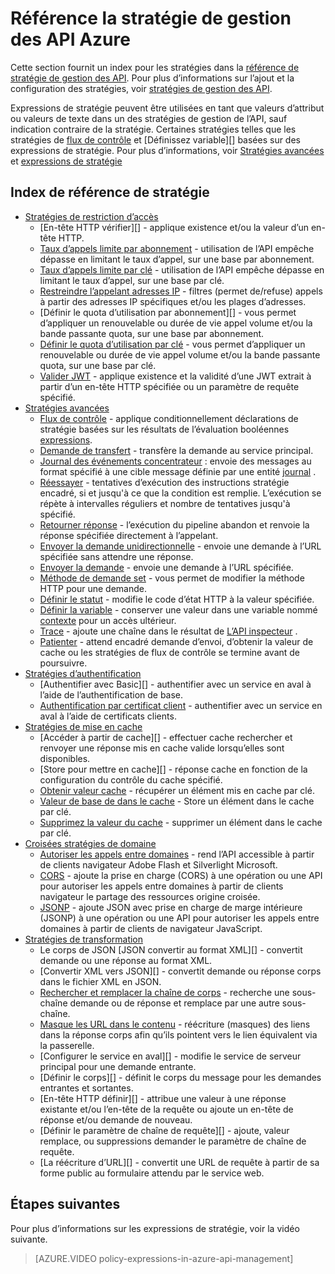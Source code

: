 <properties 
    pageTitle="Référence la stratégie de gestion des API Azure" 
    description="En savoir plus sur les stratégies disponibles pour configurer la gestion de l’API." 
    services="api-management" 
    documentationCenter="" 
    authors="vladvino" 
    manager="erikre" 
    editor=""/>

<tags 
    ms.service="api-management" 
    ms.workload="mobile" 
    ms.tgt_pltfrm="na" 
    ms.devlang="na" 
    ms.topic="article" 
    ms.date="10/25/2016" 
    ms.author="apimpm"/>

# <a name="azure-api-management-policy-reference"></a>Référence la stratégie de gestion des API Azure

Cette section fournit un index pour les stratégies dans la [référence de stratégie de gestion des API][]. Pour plus d’informations sur l’ajout et la configuration des stratégies, voir [stratégies de gestion des API][].

Expressions de stratégie peuvent être utilisées en tant que valeurs d’attribut ou valeurs de texte dans un des stratégies de gestion de l’API, sauf indication contraire de la stratégie. Certaines stratégies telles que les stratégies de [flux de contrôle][] et [Définissez variable][] basées sur des expressions de stratégie. Pour plus d’informations, voir [Stratégies avancées][] et [expressions de stratégie][]

## <a name="policy-reference-index"></a>Index de référence de stratégie

-   [Stratégies de restriction d’accès][]
    -   [En-tête HTTP vérifier][] - applique existence et/ou la valeur d’un en-tête HTTP.
    -   [Taux d’appels limite par abonnement][] - utilisation de l’API empêche dépasse en limitant le taux d’appel, sur une base par abonnement.
    -   [Taux d’appels limite par clé](https://msdn.microsoft.com/library/azure/dn894078.aspx#LimitCallRateByKey) - utilisation de l’API empêche dépasse en limitant le taux d’appel, sur une base par clé.
    -   [Restreindre l’appelant adresses IP][] - filtres (permet de/refuse) appels à partir des adresses IP spécifiques et/ou les plages d’adresses.
    -   [Définir le quota d’utilisation par abonnement][] - vous permet d’appliquer un renouvelable ou durée de vie appel volume et/ou la bande passante quota, sur une base par abonnement.
    -   [Définir le quota d’utilisation par clé](https://msdn.microsoft.com/library/azure/dn894078.aspx#SetUsageQuotaByKey) - vous permet d’appliquer un renouvelable ou durée de vie appel volume et/ou la bande passante quota, sur une base par clé.
    -   [Valider JWT][] - applique existence et la validité d’une JWT extrait à partir d’un en-tête HTTP spécifiée ou un paramètre de requête spécifié.
-   [Stratégies avancées][]
    -   [Flux de contrôle][] - applique conditionnellement déclarations de stratégie basées sur les résultats de l’évaluation booléennes [expressions][].
    -   [Demande de transfert][] - transfère la demande au service principal.
    -   [Journal des événements concentrateur][] : envoie des messages au format spécifié à une cible message définie par une entité [journal](https://msdn.microsoft.com/library/azure/mt592020.aspx#Logger) .
    -   [Réessayer](https://msdn.microsoft.com/en-us/library/dn894085.aspx#Retry) - tentatives d’exécution des instructions stratégie encadré, si et jusqu'à ce que la condition est remplie. L’exécution se répète à intervalles réguliers et nombre de tentatives jusqu'à spécifié.
    -   [Retourner réponse](https://msdn.microsoft.com/library/azure/dn894085.aspx#ReturnResponse) - l’exécution du pipeline abandon et renvoie la réponse spécifiée directement à l’appelant.
    -   [Envoyer la demande unidirectionnelle](https://msdn.microsoft.com/library/azure/dn894085.aspx#SendOneWayRequest) - envoie une demande à l’URL spécifiée sans attendre une réponse.
    -   [Envoyer la demande](https://msdn.microsoft.com/library/azure/dn894085.aspx#SendRequest) - envoie une demande à l’URL spécifiée.
    -   [Méthode de demande set](https://msdn.microsoft.com/library/azure/dn894085.aspx#SetRequestMethod) - vous permet de modifier la méthode HTTP pour une demande.
    -   [Définir le statut](https://msdn.microsoft.com/library/azure/dn894085.aspx#SetStatus) - modifie le code d’état HTTP à la valeur spécifiée.
    -   [Définir la variable][] - conserver une valeur dans une variable nommé [contexte][] pour un accès ultérieur.
    -   [Trace](https://msdn.microsoft.com/en-us/library/dn894085.aspx#Trace) - ajoute une chaîne dans le résultat de [L’API inspecteur](../api-management/api-management-howto-api-inspector.md) .
    -   [Patienter](https://msdn.microsoft.com/library/azure/dn894085.aspx#Wait) - attend encadré demande d’envoi, d’obtenir la valeur de cache ou les stratégies de flux de contrôle se termine avant de poursuivre.
-   [Stratégies d’authentification][]
    -   [Authentifier avec Basic][] - authentifier avec un service en aval à l’aide de l’authentification de base.
    -   [Authentification par certificat client][] - authentifier avec un service en aval à l’aide de certificats clients.
-   [Stratégies de mise en cache][] 
    -   [Accéder à partir de cache][] - effectuer cache rechercher et renvoyer une réponse mis en cache valide lorsqu’elles sont disponibles.
    -   [Store pour mettre en cache][] - réponse cache en fonction de la configuration du contrôle du cache spécifié.
    -   [Obtenir valeur cache](https://msdn.microsoft.com/library/azure/dn894086.aspx#GetFromCacheByKey) - récupérer un élément mis en cache par clé.
    -   [Valeur de base de dans le cache](https://msdn.microsoft.com/library/azure/dn894086.aspx#StoreToCacheByKey) - Store un élément dans le cache par clé.
    -   [Supprimez la valeur du cache](https://msdn.microsoft.com/en-us/library/dn894086.aspx#RemoveCacheByKey) - supprimer un élément dans le cache par clé.
-   [Croisées stratégies de domaine][] 
    -   [Autoriser les appels entre domaines][] - rend l’API accessible à partir de clients navigateur Adobe Flash et Silverlight Microsoft.
    -   [CORS][] - ajoute la prise en charge (CORS) à une opération ou une API pour autoriser les appels entre domaines à partir de clients navigateur le partage des ressources origine croisée.
    -   [JSONP][] - ajoute JSON avec prise en charge de marge intérieure (JSONP) à une opération ou une API pour autoriser les appels entre domaines à partir de clients de navigateur JavaScript.
-   [Stratégies de transformation][] 
    -   Le corps de JSON [JSON convertir au format XML][] - convertit demande ou une réponse au format XML.
    -   [Convertir XML vers JSON][] - convertit demande ou réponse corps dans le fichier XML en JSON.
    -   [Rechercher et remplacer la chaîne de corps][] - recherche une sous-chaîne demande ou de réponse et remplace par une autre sous-chaîne.
    -   [Masque les URL dans le contenu][] - réécriture (masques) des liens dans la réponse corps afin qu’ils pointent vers le lien équivalent via la passerelle.
    -   [Configurer le service en aval][] - modifie le service de serveur principal pour une demande entrante.
    -   [Définir le corps][] - définit le corps du message pour les demandes entrantes et sortantes.
    -   [En-tête HTTP définir][] - attribue une valeur à une réponse existante et/ou l’en-tête de la requête ou ajoute un en-tête de réponse et/ou demande de nouveau.
    -   [Définir le paramètre de chaîne de requête][] - ajoute, valeur remplace, ou suppressions demander le paramètre de chaîne de requête.
    -   [La réécriture d’URL][] - convertit une URL de requête à partir de sa forme public au formulaire attendu par le service web.

## <a name="next-steps"></a>Étapes suivantes

Pour plus d’informations sur les expressions de stratégie, voir la vidéo suivante.

> [AZURE.VIDEO policy-expressions-in-azure-api-management]

[Stratégies de restriction d’accès]: https://msdn.microsoft.com/library/azure/dn894078.aspx
[En-tête de chèque HTTP]: https://msdn.microsoft.com/library/azure/034febe3-465f-4840-9fc6-c448ef520b0f#CheckHTTPHeader
[Taux d’appels limite par abonnement]: https://msdn.microsoft.com/library/azure/034febe3-465f-4840-9fc6-c448ef520b0f#LimitCallRate
[Restreindre l’appelant adresses IP]: https://msdn.microsoft.com/library/azure/034febe3-465f-4840-9fc6-c448ef520b0f#RestrictCallerIPs
[Définir le quota de l’utilisation par abonnement]: https://msdn.microsoft.com/library/azure/034febe3-465f-4840-9fc6-c448ef520b0f#SetUsageQuota
[Valider JWT]: https://msdn.microsoft.com/library/azure/034febe3-465f-4840-9fc6-c448ef520b0f#ValidateJWT

[Stratégies avancées]: https://msdn.microsoft.com/library/azure/dn894085.aspx
[Flux de contrôle]: https://msdn.microsoft.com/library/azure/dn894085.aspx#choose
[Définir la variable]: https://msdn.microsoft.com/library/azure/dn894085.aspx#set_variable
[expressions]: https://msdn.microsoft.com/library/azure/dn910913.aspx
[contexte]: https://msdn.microsoft.com/library/azure/ea160028-fc04-4782-aa26-4b8329df3448#ContextVariables
[Demande de transfert]: https://msdn.microsoft.com/library/azure/dn894085.aspx#ForwardRequest
[Journal des événements concentrateur]: https://msdn.microsoft.com/library/azure/dn894085.aspx#log-to-eventhub

[Stratégies d’authentification]: https://msdn.microsoft.com/library/azure/dn894079.aspx
[Vous authentifier avec Basic]: https://msdn.microsoft.com/library/azure/061702a7-3a78-472b-a54a-f3b1e332490d#Basic
[Authentification par certificat client]: https://msdn.microsoft.com/library/azure/061702a7-3a78-472b-a54a-f3b1e332490d#ClientCertificate
[Stratégies de mise en cache]: https://msdn.microsoft.com/library/azure/dn894086.aspx
[Accéder à partir du cache]: https://msdn.microsoft.com/library/azure/8147199c-24d8-439f-b2a9-da28a70a890c#GetFromCache
[Stocker pour mettre en cache]: https://msdn.microsoft.com/library/azure/8147199c-24d8-439f-b2a9-da28a70a890c#StoreToCache

[Croisées stratégies de domaine]: https://msdn.microsoft.com/library/azure/dn894084.aspx
[Autoriser les appels entre domaines]: https://msdn.microsoft.com/library/azure/7689d277-8abe-472a-a78c-e6d4bd43455d#AllowCrossDomainCalls
[CORS]: https://msdn.microsoft.com/library/azure/7689d277-8abe-472a-a78c-e6d4bd43455d#CORS
[JSONP]: https://msdn.microsoft.com/library/azure/7689d277-8abe-472a-a78c-e6d4bd43455d#JSONP

[Stratégies de transformation]: https://msdn.microsoft.com/library/azure/dn894083.aspx
[Convertir JSON XML]: https://msdn.microsoft.com/library/azure/7406a8ce-5f9c-4fae-9b0f-e574befb2ee9#ConvertJSONtoXML
[Convertir XML JSON]: https://msdn.microsoft.com/library/azure/7406a8ce-5f9c-4fae-9b0f-e574befb2ee9#ConvertXMLtoJSON
[Rechercher et remplacer la chaîne de corps]: https://msdn.microsoft.com/library/azure/7406a8ce-5f9c-4fae-9b0f-e574befb2ee9#Findandreplacestringinbody
[Masque les URL dans le contenu]: https://msdn.microsoft.com/library/azure/7406a8ce-5f9c-4fae-9b0f-e574befb2ee9#MaskURLSContent
[Service en aval ensemble]: https://msdn.microsoft.com/library/azure/7406a8ce-5f9c-4fae-9b0f-e574befb2ee9#SetBackendService
[Jeu de corps]: https://msdn.microsoft.com/library/azure/dn894083.aspx#SetBody
[En-tête HTTP défini]: https://msdn.microsoft.com/library/azure/7406a8ce-5f9c-4fae-9b0f-e574befb2ee9#SetHTTPheader
[Paramètre de chaîne de requête de jeu]: https://msdn.microsoft.com/library/azure/7406a8ce-5f9c-4fae-9b0f-e574befb2ee9#SetQueryStringParameter
[Réécriture d’URL]: https://msdn.microsoft.com/library/azure/7406a8ce-5f9c-4fae-9b0f-e574befb2ee9#RewriteURL



[Stratégies de gestion des API]: api-management-howto-policies.md
[Référence de stratégie de gestion des API]: https://msdn.microsoft.com/library/azure/dn894081.aspx

[Expressions de stratégie]: https://msdn.microsoft.com/library/azure/dn910913.aspx

 

